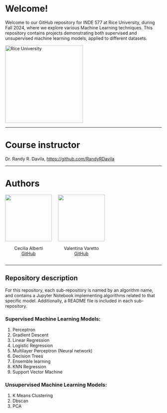 # **Welcome!**

Welcome to our GitHub repository for INDE 577 at Rice University, during Fall 2024, where we explore various Machine Learning techniques. This repository contains projects demonstrating both supervised and unsupervised machine learning models, applied to different datasets. 

<img src="https://logos-world.net/wp-content/uploads/2023/08/Rice-University-Logo-500x281.png" alt="Rice University" width="250" />

---

# **Course instructor**
Dr. Randy R. Davila, https://github.com/RandyRDavila

---

# **Authors**
<div style="display: flex; align-items: center; gap: 20px;">
  <div style="text-align: center;">
    <img src="https://media.licdn.com/dms/image/v2/D4D03AQEa5c82VidCHQ/profile-displayphoto-shrink_800_800/profile-displayphoto-shrink_800_800/0/1708918201541?e=1738800000&v=beta&t=exEavAmyc-waQkAzrU_aAQuAd_7ircfGhVrcz1c11h4" width="150" />
    <p>Cecilia Alberti<br><a href="https://github.com/calbertiboms">GitHub</a></p>
  </div>
   <div style="text-align: center;">
    <img src="https://media.licdn.com/dms/image/v2/D4D03AQGsSFBdxDH5yA/profile-displayphoto-shrink_800_800/profile-displayphoto-shrink_800_800/0/1726877172417?e=1738800000&v=beta&t=dSXghDjjlBoe4l9o4ZqINT_M0ATxrwb2rjxGukHEfAE" width="150" />
    <p>Valentina Varetto<br><a href="https://github.com/vvaretto">GitHub</a></p>
  </div>
</div>

---

## **Repository description**
For this repository, each sub-repository is named by an algorithm name, and contains a Jupyter Notebook implementing algorithms related to that specific model. Additionally, a README file is included in each sub-repository.

### Supervised Machine Learning Models:
1. Perceptron
2. Gradient Descent
3. Linear Regression
4. Logistic Regression
6. Multilayer Perceptron (Neural network)
7. Decision Trees
8. Ensemble learning
9. KNN Regression
10. Support Vector Machine

### Unsupervised Machine Learning Models: 
1. K Means Clustering
2. Dbscan
3. PCA


